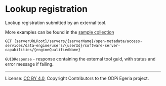 <!-- SPDX-License-Identifier: CC-BY-4.0 -->
<!-- Copyright Contributors to the ODPi Egeria project. -->

# Lookup registration

Lookup registration submitted by an external tool.

More examples can be found in the
[sample collection](../../../docs/samples/collections/DataEngine-process_endpoints.postman_collection.json)

```
GET {serverURLRoot}/servers/{serverName}/open-metadata/access-services/data-engine/users/{userId}/software-server-capabilities/{engineQualifiedName}
```

`GUIDResponse` - response containing the external tool guid, with status and error message if failing.


----
License: [CC BY 4.0](https://creativecommons.org/licenses/by/4.0/),
Copyright Contributors to the ODPi Egeria project.







